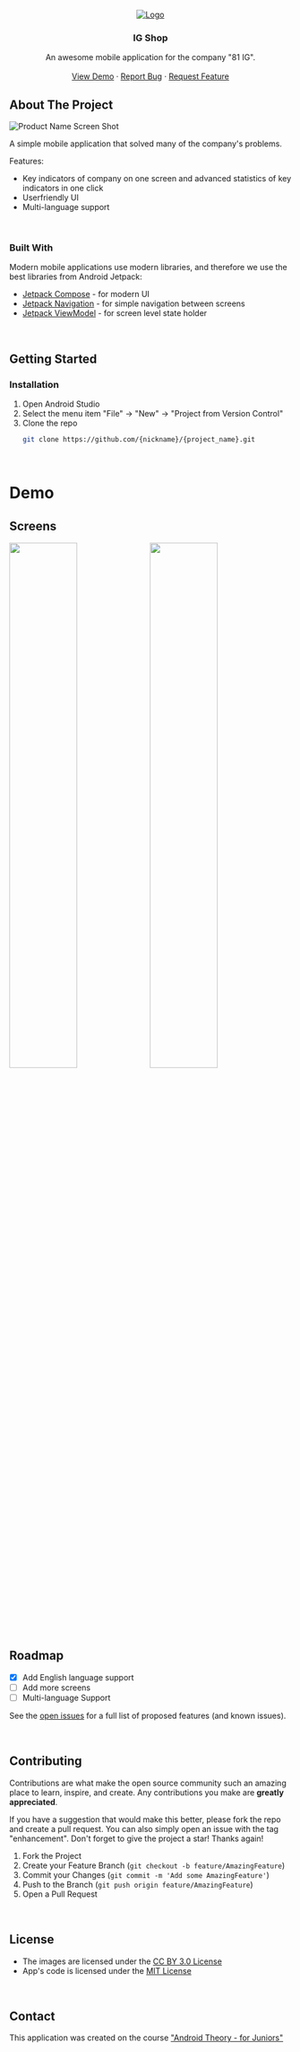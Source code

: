 <!-- PROJECT LOGO -->
<!--suppress ALL -->
<br>
<div align="center">
  <a href="https://github.com/{nickname}/{project_name}">
    <img src="https://ucarecdn.com/b8fcebe2-6277-4666-a88f-06f07e1cce26/" alt="Logo">
  </a>

<h3 align="center">IG Shop</h3>

  <p align="center">
    An awesome mobile application for the company "81 IG".
    <br>
    <br>
    <a href="https://github.com/{nickname}/{project_name">View Demo</a>
    ·
    <a href="https://github.com/{nickname}/{project_name}/issues">Report Bug</a>
    ·
    <a href="https://github.com/{nickname}/{project_name/issues">Request Feature</a>
  </p>
</div>



<!-- ABOUT THE PROJECT -->
## About The Project

![Product Name Screen Shot](https://ucarecdn.com/b8fcebe2-6277-4666-a88f-06f07e1cce26/)

A simple mobile application that solved many of the company's problems.

Features:
- Key indicators of company on one screen and advanced statistics of key indicators in one click
- Userfriendly UI
- Multi-language support

<br>



### Built With

Modern mobile applications use modern libraries, and therefore we use the best libraries from Android Jetpack:

* [Jetpack Compose](https://developer.android.com/jetpack/compose) - for modern UI
* [Jetpack Navigation](https://developer.android.com/guide/navigation) - for simple navigation between screens
* [Jetpack ViewModel](https://developer.android.com/topic/libraries/architecture/viewmodel) - for screen level state holder

<br>

<!-- GETTING STARTED -->
## Getting Started

### Installation

1. Open Android Studio
2. Select the menu item "File" -> "New" -> "Project from Version Control"
3. Clone the repo
   ```sh
   git clone https://github.com/{nickname}/{project_name}.git
   ```

<br>

<!--Demo -->
# Demo

## Screens
<img src="https://ucarecdn.com/1a8df859-e2da-451f-aa9b-88970d212b89/" width="49%" alt=""> <img src="https://ucarecdn.com/c110b2cb-16af-41b2-a7d3-bf547481ef5d/" width="49%" alt="">

<br>

<!-- ROADMAP -->
## Roadmap

- [x] Add English language support
- [ ] Add more screens
- [ ] Multi-language Support

See the [open issues](https://github.com/{nickname}/{project_name}/issues) for a full list of proposed features (and known issues).

<br>


<!-- CONTRIBUTING -->
## Contributing

Contributions are what make the open source community such an amazing place to learn, inspire, and create. Any contributions you make are **greatly appreciated**.

If you have a suggestion that would make this better, please fork the repo and create a pull request. You can also simply open an issue with the tag "enhancement".
Don't forget to give the project a star! Thanks again!

1. Fork the Project
2. Create your Feature Branch (`git checkout -b feature/AmazingFeature`)
3. Commit your Changes (`git commit -m 'Add some AmazingFeature'`)
4. Push to the Branch (`git push origin feature/AmazingFeature`)
5. Open a Pull Request

<br>

## License

- The images are licensed under the [CC BY 3.0 License](http://creativecommons.org/licenses/by/3.0/)
- App's code is licensed under the [MIT License](https://opensource.org/licenses/mit-license.html/)

<br>

## Contact
This application was created on the course ["Android Theory - for Juniors"](https://stepik.org/a/138114)



<br>